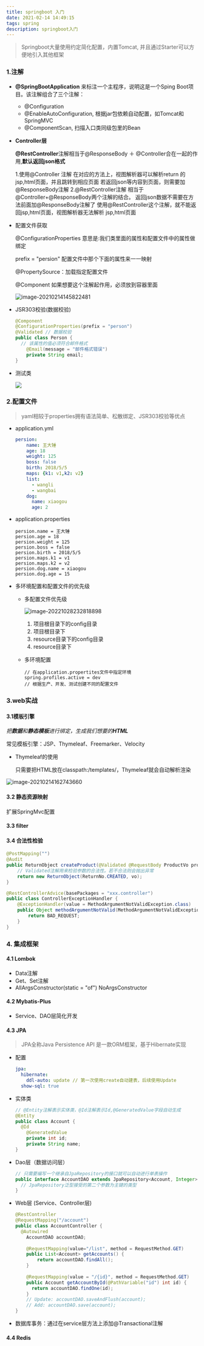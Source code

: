```yaml
---
title: springboot 入门
date: 2021-02-14 14:49:15
tags: spring
description: springboot入门
---
```


> Springboot大量使用约定简化配置，内置Tomcat, 并且通过Starter可以方便地引入其他框架

### 1.注解

- **@SpringBootApplication** 来标注一个主程序，说明这是一个Sping Boot项目。该注解组合了三个注解：

  - @Configuration
  - @EnableAutoConfiguration, 根据jar包依赖自动配置，如Tomcat和SpringMVC
  - @ComponentScan, 扫描入口类同级包里的Bean

- **Controller层**

  **@RestController**注解相当于@ResponseBody ＋ @Controller合在一起的作用,**默认返回json格式**

  1.使用@Controller 注解
  在对应的方法上，视图解析器可以解析return 的jsp,html页面，并且跳转到相应页面
  若返回json等内容到页面，则需要加@ResponseBody注解
  2.@RestController注解
  相当于@Controller+@ResponseBody两个注解的结合。
  返回json数据不需要在方法前面加@ResponseBody注解了
  使用@RestController这个注解，就不能返回jsp,html页面，视图解析器无法解析
  jsp,html页面

- 配置文件获取

  @ConfigurationProperties 意思是:我们类里面的属性和配置文件中的属性做绑定

  prefix = "persion" 配置文件中那个下面的属性来一一映射

  @PropertySource：加载指定配置文件

  @Component 如果想要这个注解起作用，必须放到容器里面

  ![image-20210214145822481](https://picture-1305610595.cos.ap-guangzhou.myqcloud.com/202206041450115.png)

- JSR303校验(数据校验)

  ```java
  @Component
  @ConfigurationProperties(prefix = "person")
  @Validated // 数据校验
  public class Person {
  	// 该属性的值必须符合邮件格式
      @Email(message = "邮件格式错误")
      private String email;
  }
  ```
  
- 测试类

  ![](https://picture-1305610595.cos.ap-guangzhou.myqcloud.com/202206041450116.png)

### 2.配置文件

> yaml相较于properties拥有语法简单、松散绑定、JSR303校验等优点

- application.yml

  ```yaml
  persion: 
      name: 王大锤 
      age: 18 
      weight: 125 
      boss: false 
      birth: 2018/5/5 
      maps: {k1: v1,k2: v2} 
      list: 
        - wangli 
        - wangbai 
      dog: 
        name: xiaogou 
        age: 2
  ```

- application.properties

  ```
  persion.name = 王大锤 
  persion.age = 18 
  persion.weight = 125 
  persion.boss = false 
  persion.birth = 2018/5/5 
  persion.maps.k1 = v1 
  persion.maps.k2 = v2 
  persion.dog.name = xiaogou 
  persion.dog.age = 15
  ```
  
- 多环境配置和配置文件的优先级

  - 多配置文件优先级

    ![image-20221028232818898](https://picture-1305610595.cos.ap-guangzhou.myqcloud.com/202210282328165.png)

      1. 项目根目录下的config目录
      2. 项目根目录下
      3. resource目录下的config目录
      4. resource目录下
    
  - 多环境配置
  
    ```
    // 在application.propertites文件中指定环境
    spring.profiles.active = dev
    // 根据生产、开发、测试创建不同的配置文件
    ```
  
    

### 3.web实战

#### 3.1模板引擎

*把**数据**和**静态模板**进行绑定，生成我们想要的**HTML***

常见模板引擎：JSP、Thymeleaf、Freemarker、Velocity

- Thymeleaf的使用

  只需要把HTML放在classpath:/templates/，Thymeleaf就会自动解析渲染

![image-20210214162743660](https://picture-1305610595.cos.ap-guangzhou.myqcloud.com/202206041450117.png)

#### 3.2 静态资源映射

扩展SpringMvc配置

#### 3.3 filter

#### 3.4 合法性检验

```java
@PostMapping("")
@Audit
public ReturnObject createProduct(@Validated @RequestBody ProductVo productVo, @LoginUser Long userId, @LoginName String userName) {
    // Validated注解用来检验参数的合法性。若不合法则会抛出异常
    return new ReturnObject(ReturnNo.CREATED, vo);
}
```

```java
@RestControllerAdvice(basePackages = "xxx.controller")
public class ControllerExceptionHandler {
    @ExceptionHandler(value = MethodArgumentNotValidException.class)
    public Object methodArgumentNotValid(MethodArgumentNotValidException, HttpServletResponse response) {
        return BAD_REQUEST;
    }
}
```

### 4. 集成框架

#### 4.1 Lombok

- Data注解
- Get、Set注解
- AllArgsConstructor(static = "of")  NoArgsConstructor

#### 4.2 Mybatis-Plus

- Service、DAO层简化开发

#### 4.3 JPA

> JPA全称Java Persistence API 是一款ORM框架，基于Hibernate实现

- 配置

  ```yaml
  jpa:
    hibernate:
      ddl-auto: update // 第一次使用create自动建表，后续使用Update
    show-sql: true
  ```

- 实体类

  ```java
  // @Entity注解表示实体类，@Id注解表示Id,@GeneratedValue字段自动生成
  @Entity
  public class Account {
  	@Id
      @GeneratedValue
      private int id;
      private String name;
  }
  ```

- Dao层（数据访问层）

  ```java
  // 只需要编写一个继承自JpaRepository的接口就可以自动进行单表操作
  public interface AccountDAO extends JpaRepository<Account, Integer> {
  	// JpaRepository泛型接受的第二个参数为主键的类型
  }
  ```

- Web层 (Service、Controller层)

  ```java
  @RestController
  @RequestMapping("/account")
  public class AccountController {
  	@Autowired
      AccountDAO accountDAO;
      
      @RequestMapping(value="/list", method = RequestMethod.GET)
      public List<Account> getAccounts() {
          return accountDAO.findAll();
      }
      
      @RequestMapping(value = "/{id}", method = RequestMethod.GET)
      public Account getAccountById(@PathVariable("id") int id) {
  		return accountDAO.findOne(id);
      }
      // Update: accountDAO.saveAndFlush(account);
      // Add: accountDAO.save(account);
  }
  ```

- 数据库事务：通过在service层方法上添加@Transactional注解

#### 4.4 Redis